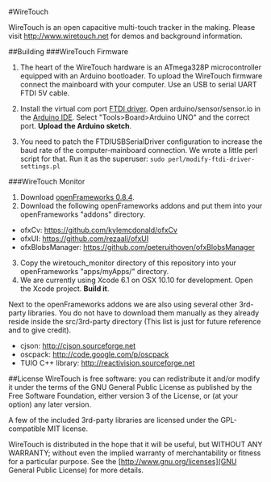 #WireTouch

WireTouch is an open capacitive multi-touch tracker in the making.
Please visit http://www.wiretouch.net for demos and background information.

##Building
###WireTouch Firmware
1. The heart of the WireTouch hardware is an ATmega328P microcontroller equipped with an Arduino bootloader. To upload the WireTouch firmware connect the mainboard with your computer. Use an USB to serial UART FTDI 5V cable.

2. Install the virtual com port [FTDI driver](http://www.ftdichip.com/Drivers/VCP.htm). Open arduino/sensor/sensor.io in the [Arduino IDE](http://arduino.cc/en/Main/Software). Select "Tools>Board>Arduino UNO" and the correct port. **Upload the Arduino sketch**.

3. You need to patch the FTDIUSBSerialDriver configuration to increase the baud rate of the computer-mainboard connection. We wrote a little perl script for that. Run it as the superuser:
```sudo perl/modify-ftdi-driver-settings.pl```

###WireTouch Monitor
1. Download [openFrameworks 0.8.4](https://github.com/openframeworks/openFrameworks).
2. Download the following openFrameworks addons and put them into your openFrameworks "addons" directory.

  * ofxCv: https://github.com/kylemcdonald/ofxCv
  * ofxUI: https://github.com/rezaali/ofxUI
  * ofxBlobsManager: https://github.com/peteruithoven/ofxBlobsManager

3. Copy the wiretouch_monitor directory of this repository into your openFrameworks "apps/myApps/" directory.
4. We are currently using Xcode 6.1 on OSX 10.10 for development. Open the Xcode project. **Build it**.

Next to the openFrameworks addons we are also using several other 3rd-party libraries. You do not have to download them manually as they already reside inside the src/3rd-party directory (This list is just for future reference and to give credit).
* cjson: http://cjson.sourceforge.net
* oscpack: http://code.google.com/p/oscpack
* TUIO C++ library: http://reactivision.sourceforge.net

##License
WireTouch is free software: you can redistribute it and/or modify it under the terms of the GNU General Public License as published by the Free Software Foundation, either version 3 of the License, or (at your option) any later version.

A few of the included 3rd-party libraries are licensed under the GPL-compatible MIT license.

WireTouch is distributed in the hope that it will be useful, but WITHOUT ANY WARRANTY; without even the implied warranty of merchantability or fitness for a particular purpose. See the [http://www.gnu.org/licenses](GNU General Public License) for more details.
